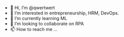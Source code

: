 - 👋 Hi, I’m @qwertwert
- 👀 I’m interested in entrepreneurship, HRM, DevOps.
- 🌱 I’m currently learning ML
- 💞️ I’m looking to collaborate on RPA
- 📫 How to reach me ...

<!---
qwertwert/qwertwert is a ✨ special ✨ repository because its `README.md` (this file) appears on your GitHub profile.
You can click the Preview link to take a look at your changes.
--->
